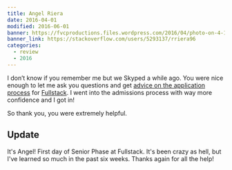 ```yaml
---
title: Angel Riera
date: 2016-04-01
modified: 2016-06-01
banner: https://fvcproductions.files.wordpress.com/2016/04/photo-on-4-11-16-at-7-33-pm.jpg
banner_link: https://stackoverflow.com/users/5293137/rriera96
categories:
  - review
  - 2016
---
```


I don’t know if you remember me but we Skyped a while ago. You were nice enough to let me ask you questions and get [advice on the application process](//fvcproductions.com/2016/03/31/all-the-bootcamp-things/) for [Fullstack](//fullstackacademy.com). I went into the admissions process with way more confidence and I got in!

So thank you, you were extremely helpful.

## Update

It's Angel! First day of Senior Phase at Fullstack. It's been crazy as hell, but I've learned so much in the past six weeks. Thanks again for all the help!
